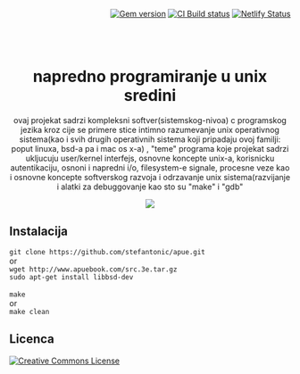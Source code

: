 
<p align="right">
    <a href="https://badge.fury.io/rb/just-the-docs"><img src="https://badge.fury.io/rb/just-the-docs.svg" alt="Gem version"></a> <a href="https://github.com/just-the-docs/just-the-docs/actions/workflows/ci.yml"><img src="https://github.com/just-the-docs/just-the-docs/actions/workflows/ci.yml/badge.svg" alt="CI Build status"></a> <a href="https://app.netlify.com/sites/just-the-docs/deploys"><img src="https://api.netlify.com/api/v1/badges/9dc0386d-c2a4-4077-ad83-f02c33a6c0ca/deploy-status" alt="Netlify Status"></a>
</p>
<br><br>
<p align="center">
    <h1 align="center">napredno programiranje u unix sredini</h1>
    <p align="center">ovaj projekat sadrzi kompleksni softver(sistemskog-nivoa) c programskog jezika kroz cije se primere stice intimno razumevanje unix operativnog sistema(kao i svih drugih operativnih sistema koji pripadaju ovoj familji: poput linuxa, bsd-a pa i mac os x-a) , "teme" programa koje projekat sadrzi ukljucuju user/kernel interfejs, osnovne koncepte unix-a, korisnicku autentikaciju, osnoni i napredni i/o, filesystem-e signale, procesne veze kao i osnovne koncepte softverskog razvoja i odrzavanje unix sistema(razvijanje i alatki za debuggovanje kao sto su "make" i "gdb"</p>
</p>

<p align="center">
  <img src="https://i.imgur.com/UgCEqZ6.png" />
</p>

## Instalacija
`git clone https://github.com/stefantonic/apue.git`<br>
or<br>
`wget http://www.apuebook.com/src.3e.tar.gz`<br>
`sudo apt-get install libbsd-dev`<br>
<br>
`make`<br> 
or <br>
`make clean`

## Licenca
[![Creative Commons License](https://i.creativecommons.org/l/by-nc-nd/4.0/88x31.png)](http://creativecommons.org/licenses/by-nc-nd/4.0/)


